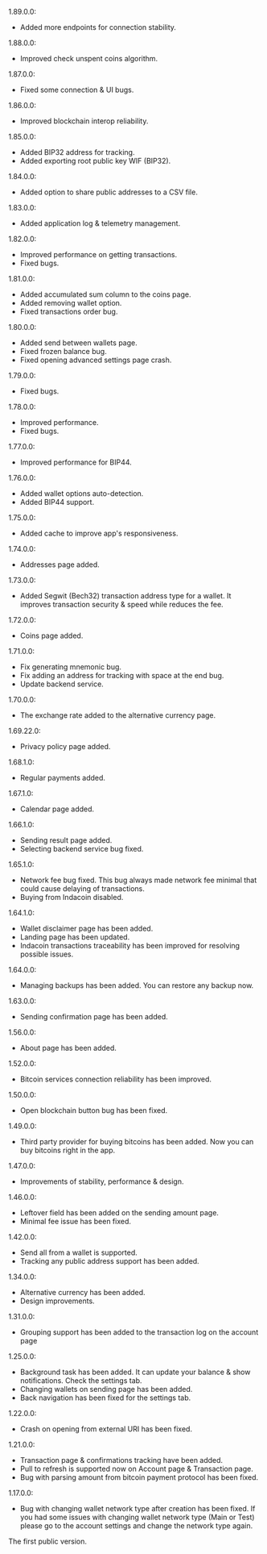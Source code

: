 1.89.0.0:
- Added more endpoints for connection stability.

1.88.0.0:
- Improved check unspent coins algorithm.

1.87.0.0:
- Fixed some connection & UI bugs.

1.86.0.0:
- Improved blockchain interop reliability.

1.85.0.0:
- Added BIP32 address for tracking.
- Added exporting root public key WIF (BIP32).

1.84.0.0:
- Added option to share public addresses to a CSV file.

1.83.0.0:
- Added application log & telemetry management.

1.82.0.0:
- Improved performance on getting transactions.
- Fixed bugs.

1.81.0.0:
- Added accumulated sum column to the coins page.
- Added removing wallet option.
- Fixed transactions order bug.

1.80.0.0:
- Added send between wallets page.
- Fixed frozen balance bug.
- Fixed opening advanced settings page crash.

1.79.0.0:
- Fixed bugs.

1.78.0.0:
- Improved performance.
- Fixed bugs.

1.77.0.0:
- Improved performance for BIP44.

1.76.0.0:
- Added wallet options auto-detection.
- Added BIP44 support.

1.75.0.0:
- Added cache to improve app's responsiveness.

1.74.0.0:
- Addresses page added.

1.73.0.0:
- Added Segwit (Bech32) transaction address type for a wallet. It improves transaction security & speed while reduces the fee.

1.72.0.0:
- Coins page added.

1.71.0.0:
- Fix generating mnemonic bug.
- Fix adding an address for tracking with space at the end bug.
- Update backend service.

1.70.0.0:
- The exchange rate added to the alternative currency page.

1.69.22.0:
- Privacy policy page added.

1.68.1.0:
- Regular payments added.

1.67.1.0:
- Calendar page added.

1.66.1.0:
- Sending result page added.
- Selecting backend service bug fixed.

1.65.1.0:
- Network fee bug fixed. This bug always made network fee minimal that could cause delaying of transactions.
- Buying from Indacoin disabled.

1.64.1.0:
- Wallet disclaimer page has been added.
- Landing page has been updated.
- Indacoin transactions traceability has been improved for resolving possible issues.

1.64.0.0:
- Managing backups has been added. You can restore any backup now.

1.63.0.0:
- Sending confirmation page has been added.

1.56.0.0:
- About page has been added.

1.52.0.0:
- Bitcoin services connection reliability has been improved.

1.50.0.0:
- Open blockchain button bug has been fixed.

1.49.0.0:
- Third party provider for buying bitcoins has been added. Now you can buy bitcoins right in the app.

1.47.0.0:
- Improvements of stability, performance & design.

1.46.0.0:
- Leftover field has been added on the sending amount page.
- Minimal fee issue has been fixed.

1.42.0.0:
- Send all from a wallet is supported.
- Tracking any public address support has been added.

1.34.0.0:
- Alternative currency has been added.
- Design improvements.

1.31.0.0:
- Grouping support has been added to the transaction log on the account page

1.25.0.0:
- Background task has been added. It can update your balance & show notifications. Check the settings tab.
- Changing wallets on sending page has been added.
- Back navigation has been fixed for the settings tab.

1.22.0.0:
- Crash on opening from external URI has been fixed.

1.21.0.0:
- Transaction page & confirmations tracking have been added.
- Pull to refresh is supported now on Account page & Transaction page.
- Bug with parsing amount from bitcoin payment protocol has been fixed.

1.17.0.0:
- Bug with changing wallet network type after creation has been fixed. If you had some issues with changing wallet network type (Main or Test) please go to the account settings and change the network type again.

The first public version.